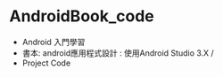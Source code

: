 # AndroidBook_code
* 	Android 入門學習   
* 	書本: android應用程式設計 : 使用Android Studio 3.X /
* 	Project Code
